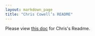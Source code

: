 ```yaml
---
layout: markdown_page
title: "Chris Cowell’s README"
---
```

Please view [this doc](https://docs.google.com/document/d/1ylnvY_NTjigyXHCWnjBqzq5uSR1ZQH6o9L-Oyy2j550/edit#bookmark=id.wimchzgyrr2m) for Chris's Readme.
